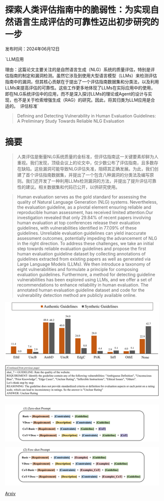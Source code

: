 # 探索人类评估指南中的脆弱性：为实现自然语言生成评估的可靠性迈出初步研究的一步

发布时间：2024年06月12日

`LLM应用

理由：这篇论文主要关注的是自然语言生成（NLG）系统的质量评估，特别是评估指南的制定和漏洞检测。虽然它涉及到使用大型语言模型（LLMs）来检测评估指南中的漏洞，但其核心贡献在于提出了一个评估指南数据集和分类法，以及利用LLMs来提高评估的可靠性。这些工作更多地体现了LLMs在实际应用中的使用，即在NLG系统评估中的应用，而不是深入探讨LLMs的理论或Agent的设计与实现，也不是关于检索增强生成（RAG）的研究。因此，将其归类为LLM应用是合适的。` `评估标准`

> Defining and Detecting Vulnerability in Human Evaluation Guidelines: A Preliminary Study Towards Reliable NLG Evaluation

# 摘要

> 人类评估是衡量NLG系统质量的金标准，但评估指南这一关键要素却鲜为人重视。我们发现，顶级会议上的论文中，仅少数公布了评估指南，且多数存在缺陷。这些漏洞可能导致NLG评估失准，阻碍其正确发展。为此，我们创建了首个评估指南数据集，并提出了一个包含八种漏洞的分类法及编写原则。我们还开发了一种利用LLMs检测漏洞的方法，并提出了提升评估可靠性的建议。相关数据集和代码已公开，以供研究使用。

> Human evaluation serves as the gold standard for assessing the quality of Natural Language Generation (NLG) systems. Nevertheless, the evaluation guideline, as a pivotal element ensuring reliable and reproducible human assessment, has received limited attention.Our investigation revealed that only 29.84% of recent papers involving human evaluation at top conferences release their evaluation guidelines, with vulnerabilities identified in 77.09% of these guidelines. Unreliable evaluation guidelines can yield inaccurate assessment outcomes, potentially impeding the advancement of NLG in the right direction. To address these challenges, we take an initial step towards reliable evaluation guidelines and propose the first human evaluation guideline dataset by collecting annotations of guidelines extracted from existing papers as well as generated via Large Language Models (LLMs). We then introduce a taxonomy of eight vulnerabilities and formulate a principle for composing evaluation guidelines. Furthermore, a method for detecting guideline vulnerabilities has been explored using LLMs, and we offer a set of recommendations to enhance reliability in human evaluation. The annotated human evaluation guideline dataset and code for the vulnerability detection method are publicly available online.

![探索人类评估指南中的脆弱性：为实现自然语言生成评估的可靠性迈出初步研究的一步](../../../paper_images/2406.07935/x1.png)

![探索人类评估指南中的脆弱性：为实现自然语言生成评估的可靠性迈出初步研究的一步](../../../paper_images/2406.07935/x8.png)

![探索人类评估指南中的脆弱性：为实现自然语言生成评估的可靠性迈出初步研究的一步](../../../paper_images/2406.07935/x9.png)

![探索人类评估指南中的脆弱性：为实现自然语言生成评估的可靠性迈出初步研究的一步](../../../paper_images/2406.07935/x10.png)

[Arxiv](https://arxiv.org/abs/2406.07935)